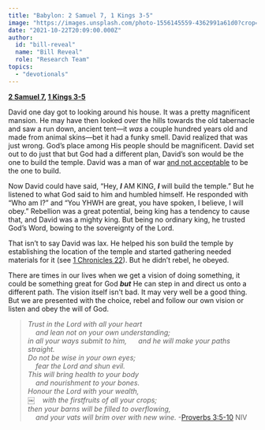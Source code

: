 ```yaml
---
title: "Babylon: 2 Samuel 7, 1 Kings 3-5"
image: "https://images.unsplash.com/photo-1556145559-4362991a61d0?crop=entropy&cs=srgb&fm=jpg&ixid=Mnw5NjYxfDB8MXxzZWFyY2h8MTB8fFRydXRofGVufDB8fHx8MTYxODIzNjM3Mw&ixlib=rb-1.2.1&q=85"
date: "2021-10-22T20:09:00.000Z"
author:
  id: "bill-reveal"
  name: "Bill Reveal"
  role: "Research Team"
topics:
  - "devotionals"
---
```

**[2 Samuel 7][1], [1 Kings 3-5][2]**

David one day got to looking around his house. It was a pretty magnificent mansion. He may have then looked over the hills towards the old tabernacle and saw a run down, ancient tent—it _was_ a couple hundred years old and made from animal skins—bet it had a funky smell. David realized that was just wrong. God’s place among His people should be magnificent. David set out to do just that but God had a different plan, David’s son would be the one to build the temple. David was a man of war [and not acceptable][3] to be the one to build.

Now David could have said, “Hey, **_I_** AM KING, **_I_** will build the temple.” But he listened to what God said to him and humbled himself. He responded with “Who am I?” and “You YHWH are great, you have spoken, I believe, I will obey.” Rebellion was a great potential, being king has a tendency to cause that, and David was a mighty king. But being no ordinary king, he trusted God’s Word, bowing to the sovereignty of the Lord.

That isn’t to say David was lax. He helped his son build the temple by establishing the location of the temple and started gathering needed materials for it (see [1 Chronicles 22][4]). But he didn’t rebel, he obeyed.

There are times in our lives when we get a vision of doing something, it could be something great for God **_but_** He can step in and direct us onto a different path. The vision itself isn't bad. It may very well be a good thing. But we are presented with the choice, rebel and follow our own vision or listen and obey the will of God.

> _Trust in the Lord with all your heart_   
> _&nbsp;&nbsp;&nbsp;&nbsp;and lean not on your own understanding;_   
> _in all your ways submit to him,_ 
> _&nbsp;&nbsp;&nbsp;&nbsp;and he will make your paths straight._  
> _Do not be wise in your own eyes;_   
> _&nbsp;&nbsp;&nbsp;&nbsp;fear the Lord and shun evil._   
> _This will bring health to your body_   
> _&nbsp;&nbsp;&nbsp;&nbsp;and nourishment to your bones._   
> _Honour the Lord with your wealth,_   
> ￼_&nbsp;&nbsp;&nbsp;&nbsp;with the firstfruits of all your crops;_   
> _then your barns will be filled to overflowing,_   
> _&nbsp;&nbsp;&nbsp;&nbsp;and your vats will brim over with new wine._ -[Proverbs 3:5-10][5] NIV

[1]: https://biblehub.com/2_samuel/17.htm
[2]:	https://biblehub.com/1_kings/3.htm
[3]:	https://biblehub.com/1_chronicles/22.htm
[4]:	https://biblehub.com/1_chronicles/22.htm
[5]:	https://biblehub.com/context/proverbs/3-5.htm
